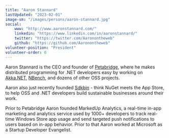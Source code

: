```yaml
---
title: "Aaron Stannard"
lastUpdated: "2023-02-01"
image-sm: "/images/persons/aaron-stannard.jpg"
social:
    www: "http://www.aaronstannard.com/"
    linkedin: "https://www.linkedin.com/in/aaronstannard/"
    twitter: "https://twitter.com/Aaronontheweb"
    github: "https://github.com/Aaronontheweb"
volunteer-position: "President"
volunteer-order: 0
---
```


Aaron Stannard is the CEO and founder of [Petabridge](http://petabridge.com/), where he makes distributed programming for .NET developers easy by working on [Akka.NET](https://getakka.net/), [NBench](https://nbench.io/), and dozens of other OSS projects.

Aaron also just recently founded [Sdkbin](https://sdkbin.com/) - think NuGet meets the App Store, to help OSS and .NET developers build sustainable businesses around their work.

Prior to Petabridge Aaron founded MarkedUp Analytics, a real-time in-app marketing and analytics service used by 1000+ developers to track real-time Windows Store app usage and send targeted push notifications to users based on in-app behavior. Prior to that Aaron worked at Microsoft as a Startup Developer Evangelist.

